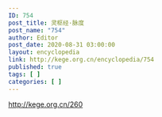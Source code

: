 ```yaml
---
ID: 754
post_title: 灵枢经·脉度
post_name: "754"
author: Editor
post_date: 2020-08-31 03:00:00
layout: encyclopedia
link: http://kege.org.cn/encyclopedia/754
published: true
tags: [ ]
categories: [ ]
---
```

http://kege.org.cn/260